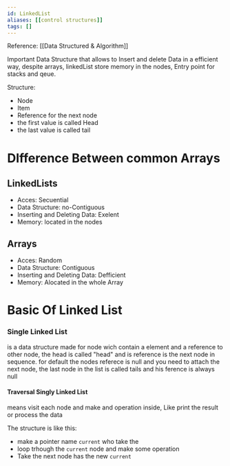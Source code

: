 ```yaml
---
id: LinkedList
aliases: [[control structures]]
tags: []
---
```


Reference: [[Data Structured & Algorithm]]

Important Data Structure that allows to Insert and delete Data in a efficient way, despite arrays, linkedList store memory in the nodes,
Entry point for stacks and qeue.

Structure:

- Node
- Item
- Reference for the next node
- the first value is called Head
- the last value is called tail

# DIfference Between common Arrays

## LinkedLists

- Acces: Secuential
- Data Structure: no-Contiguous
- Inserting and Deleting Data: Exelent
- Memory: located in the nodes

## Arrays

- Acces: Random
- Data Structure: Contiguous
- Inserting and Deleting Data: Defficient
- Memory: Alocated in the whole Array

# Basic Of Linked List

### Single Linked List

is a data structure made for node wich contain a element and a reference to other node, the head is called "head" and is reference is the next node in sequence. for default the nodes referece is null and you need to attach the next node, the last node in the list is called tails and his ference is always null

#### Traversal Singly Linked List

means visit each node and make and operation inside, Like print the result or process the data

The structure is like this:

- make a pointer name `current` who take the
- loop trhough the `current` node and make some operation
- Take the next node has the new `current`
